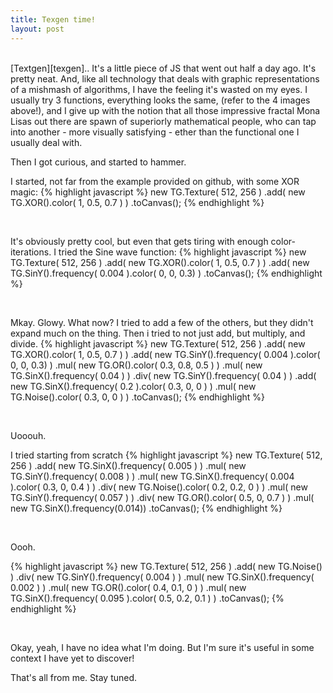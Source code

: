 ```yaml
---
title: Texgen time!
layout: post
---
```

<div class="textures-intro"></div>
<br>
[Textgen][texgen].. It's a little piece of JS that went out half a day ago.
It's pretty neat. And, like all technology that deals with graphic
representations of a mishmash of algorithms, I have the feeling
it's wasted on my eyes. I usually try 3 functions, everything
looks the same, (refer to the 4 images above!), and I give up
with the notion that all those impressive fractal Mona Lisas out there
are spawn of superiorly mathematical people, who can tap into another -
more visually satisfying - ether than the functional one I usually deal with.

Then I got curious, and started to hammer.

I started, not far from the example provided on github, with some XOR magic:
{% highlight javascript %}
  new TG.Texture( 512, 256 )
    .add( new TG.XOR().color( 1, 0.5, 0.7 ) )
    .toCanvas();
{% endhighlight %}
<div id="texture-5"></div>
<br>

It's obviously pretty cool, but even that gets tiring with enough color-iterations. I tried the Sine wave function:
{% highlight javascript %}
  new TG.Texture( 512, 256 )
    .add( new TG.XOR().color( 1, 0.5, 0.7 ) )
    .add( new TG.SinY().frequency( 0.004 ).color( 0, 0, 0.3) )
    .toCanvas();
{% endhighlight %}
<div id="texture-6"></div>
<br>

Mkay. Glowy. What now?
I tried to add a few of the others, but they didn't expand much on the thing. Then i tried to not just add, but multiply, and divide.
{% highlight javascript %}
  new TG.Texture( 512, 256 )
    .add( new TG.XOR().color( 1, 0.5, 0.7 ) )
    .add( new TG.SinY().frequency( 0.004 ).color( 0, 0, 0.3) )
    .mul( new TG.OR().color( 0.3, 0.8, 0.5 ) )
    .mul( new TG.SinX().frequency( 0.04 ) )
    .div( new TG.SinY().frequency( 0.04 ) )
    .add( new TG.SinX().frequency( 0.2 ).color( 0.3, 0, 0 ) )
    .mul( new TG.Noise().color( 0.3, 0, 0 ) )
    .toCanvas();
{% endhighlight %}
<div id="texture-7"></div>
<br>

Uooouh.

I tried starting from scratch
{% highlight javascript %}
new TG.Texture( 512, 256 )
  .add( new TG.SinX().frequency( 0.005 ) )
  .mul( new TG.SinY().frequency( 0.008 ) )
  .mul( new TG.SinX().frequency( 0.004 ).color( 0.3, 0, 0.4 ) )
  .div( new TG.Noise().color( 0.2, 0.2, 0 ) )
  .mul( new TG.SinY().frequency( 0.057 ) )
  .div( new TG.OR().color( 0.5, 0, 0.7 ) )
  .mul( new TG.SinX().frequency(0.014))
  .toCanvas();
{% endhighlight %}
<div id="texture-8"></div>
<br>

Oooh.

{% highlight javascript %}
new TG.Texture( 512, 256 )
  .add( new TG.Noise() )
  .div( new TG.SinY().frequency( 0.004 ) )
  .mul( new TG.SinX().frequency( 0.002 ) )
  .mul( new TG.OR().color( 0.4, 0.1, 0 ) )
  .mul( new TG.SinX().frequency( 0.095 ).color( 0.5, 0.2, 0.1 ) )
  .toCanvas();
{% endhighlight %}
<div id="texture-9"></div>
<br>

Okay, yeah, I have no idea what I'm doing.
But I'm sure it's useful in some context I have yet to discover!

That's all from me. Stay tuned.

<script src="https://ajax.googleapis.com/ajax/libs/jquery/2.1.3/jquery.min.js"></script>
<script src="/assets/js/texgen.min.js"></script>
<script>
var texture = new TG.Texture( 128, 128 )
  .add( new TG.XOR().color( 1, 0.5, 0.7 ) )
  .add( new TG.XOR().color( 1, 0.7, 0.3 ) )
  .add( new TG.Noise().color( 0.2, 0.1, 0.1 ) )
  .mul( new TG.SinY().frequency( 0.007 ).color( 0.5, 0, 0 ) )
  .toCanvas();

var texture2 = new TG.Texture( 128, 128 )
  .add( new TG.SinX().frequency( 0.004 ).color( 0.3, 0, 0 ) )
  .add( new TG.Noise().color( 0.1, 0.1, 0.2 ) )
  .add( new TG.XOR().color( 1, -0.3, 0.2 ) )
  .toCanvas();

var texture3 = new TG.Texture( 128, 128 )
  .add( new TG.SinY().frequency( 0.004 ).color( 0, 0, 0.3))
  .add( new TG.XOR().color( 0.5, 0.5, 1 ) )
  .add( new TG.Noise().color( 0.2, 0.1, 0.1 ) )
  .toCanvas();

var texture4 = new TG.Texture( 128, 128 )
  .add( new TG.SinY().frequency( 0.004 ).color( 0.3, 0, 0))
  .add( new TG.XOR().color( 1, 1, 0 ) )
  .add( new TG.Noise().color( 0.2, 0.1, 0.1 ) )
  .toCanvas();

var baseTex = new TG.Texture( 512, 256 )
    .add( new TG.XOR().color( 1, 0.5, 0.7 ) )
var texture5 = baseTex.toCanvas();

baseTex = baseTex.add( new TG.SinY().frequency( 0.003 ).color( 0, 0, 0.7) )

var texture6= baseTex.toCanvas();

baseTex = baseTex
  .mul( new TG.OR().color( 0.3, 0.8, 0.5 ) )
  .mul( new TG.SinX().frequency( 0.04 ) )
  .div( new TG.SinY().frequency( 0.04 ) )
  .add( new TG.SinX().frequency( 0.2 ).color( 0.3, 0, 0 ) )
  .mul( new TG.Noise().color( 0.3, 0, 0 ) )

var texture7 = baseTex.toCanvas();

var texture8 = new TG.Texture( 512, 256 )
  .add( new TG.SinX().frequency( 0.005 ) )
  .mul( new TG.SinY().frequency( 0.008 ) )
  .mul( new TG.SinX().frequency( 0.004 ).color( 0.3, 0, 0.4 ) )
  .div( new TG.Noise().color( 0.2, 0.2, 0 ) )
  .mul( new TG.SinY().frequency( 0.057 ) )
  .div( new TG.OR().color( 0.3, 0, 0.5 ) )
  .mul( new TG.SinX().frequency(0.014))
  .toCanvas();

var texture9 = new TG.Texture( 512, 256 )
  .add( new TG.Noise() )
  .div( new TG.SinY().frequency( 0.004 ) )
  .mul( new TG.SinX().frequency( 0.002 ) )
  .mul( new TG.OR().color( 0.4, 0.1, 0 ) )
  .mul( new TG.SinX().frequency( 0.095 ).color( 0.5, 0.2, 0.1 ) )
  .toCanvas();

$(".textures-intro").append( texture );
$(".textures-intro").append( texture2 );
$(".textures-intro").append( texture3 );
$(".textures-intro").append( texture4 );
$("#texture-5").append( texture5 );
$("#texture-6").append( texture6 );
$("#texture-7").append( texture7 );
$("#texture-8").append( texture8 );
$("#texture-9").append( texture9 );


</script>

[texgen]: https://github.com/mrdoob/texgen.js
